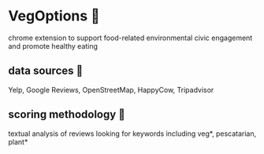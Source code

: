 # VegOptions 🥦
chrome extension to support food-related environmental civic engagement and promote healthy eating

## data sources 🥬
Yelp, Google Reviews, OpenStreetMap, HappyCow, Tripadvisor

## scoring methodology 🥕
textual analysis of reviews looking for keywords including veg*, pescatarian, plant*
